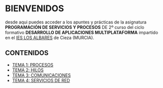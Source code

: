# BIENVENIDOS
desde aqui puedes acceder a los apuntes y prácticas de la asignatura **PROGRAMACIÓN DE SERVICIOS Y PROCESOS** DE 2º curso del ciclo formativo **DESARROLLO DE APLICACIONES MULTIPLATAFORMA** impartido en el [IES LOS ALBARES](https://www.ieslosalbares.es) de Cieza (MURCIA).

## CONTENIDOS
* [TEMA 1: PROCESOS](1.PROCESOS/I.INDICE.md)
* [TEMA 2: HILOS](2.HILOS/I.INDICE.md)
* [TEMA 3: COMUNICACIONES](3.COMUNICACIONES/I.INDICE.md)
* [TEMA 4: SERVICIOS DE RED](4.REST/INDICE.md)


